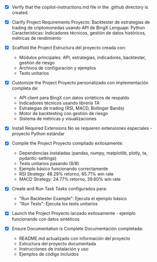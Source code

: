 <!-- Use this file to provide workspace-specific custom instructions to Copilot. For more details, visit https://code.visualstudio.com/docs/copilot/copilot-customization#_use-a-githubcopilotinstructionsmd-file -->
- [x] Verify that the copilot-instructions.md file in the .github directory is created.

- [x] Clarify Project Requirements
	Proyecto: Backtester de estrategias de trading de criptomonedas usando API de BingX
	Lenguaje: Python
	Características: Indicadores técnicos, gestión de datos históricos, métricas de rendimiento

- [x] Scaffold the Project
	Estructura del proyecto creada con:
	- Módulos principales: API, estrategias, indicadores, backtester, gestión de riesgo
	- Archivos de configuración y ejemplos
	- Tests unitarios

- [x] Customize the Project
	Proyecto personalizado con implementación completa de:
	- API client para BingX con datos sintéticos de respaldo
	- Indicadores técnicos usando librería TA
	- Estrategias de trading (RSI, MACD, Bollinger Bands)
	- Motor de backtesting con gestión de riesgo
	- Sistema de métricas y visualizaciones

- [x] Install Required Extensions
	No se requieren extensiones especiales - proyecto Python estándar

- [x] Compile the Project
	Proyecto compilado exitosamente:
	- Dependencias instaladas (pandas, numpy, matplotlib, plotly, ta, pydantic-settings)
	- Tests unitarios pasando (8/8)
	- Ejemplo básico funcionando correctamente
	- RSI Strategy: 48.29% retorno, 85.71% win rate
	- MACD Strategy: 24.77% retorno, 39.60% win rate

- [x] Create and Run Task
	Tasks configurados para:
	- "Run Backtester Example": Ejecuta el ejemplo básico
	- "Run Tests": Ejecuta los tests unitarios

- [x] Launch the Project
	Proyecto lanzado exitosamente - ejemplo funcionando con datos sintéticos

- [x] Ensure Documentation is Complete
	Documentación completada:
	- README.md actualizado con información del proyecto
	- Estructura del proyecto documentada
	- Instrucciones de instalación y uso
	- Ejemplos de código incluidos